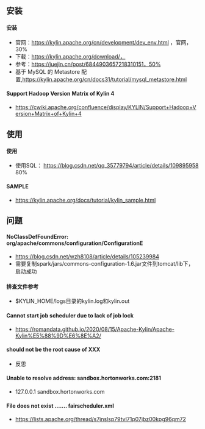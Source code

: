 ## 安装

#### 安装

* 官网：https://kylin.apache.org/cn/development/dev_env.html ，官网，30%
* 下载：https://kylin.apache.org/download/，
* 参考：https://juejin.cn/post/6844903657218310151，50%
* 基于 MySQL 的 Metastore 配置,https://kylin.apache.org/cn/docs31/tutorial/mysql_metastore.html

#### Support Hadoop Version Matrix of Kylin 4

* https://cwiki.apache.org/confluence/display/KYLIN/Support+Hadoop+Version+Matrix+of+Kylin+4





## 使用

#### 使用

* 使用SQL： https://blog.csdn.net/qq_35779794/article/details/109895958 80%



#### SAMPLE

* https://kylin.apache.org/docs/tutorial/kylin_sample.html



## 问题

#### NoClassDefFoundError: org/apache/commons/configuration/ConfigurationE

* https://blog.csdn.net/wzh8108/article/details/105239984
* 需要复制spark/jars/commons-configuration-1.6.jar文件到tomcat/lib下，启动成功



#### 排查文件参考

* $KYLIN_HOME/logs目录的kylin.log和kylin.out



#### Cannot start job scheduler due to lack of job lock

* https://romandata.github.io/2020/08/15/Apache-Kylin/Apache-Kylin%E5%88%9D%E6%8E%A2/

#### should not be the root cause of XXX

* 反思

#### Unable to resolve address: sandbox.hortonworks.com:2181

* 127.0.0.1 sandbox.hortonworks.com

#### File does not exist ....... fairscheduler.xml

* https://lists.apache.org/thread/s7jnslsp79tvl71p07jbz00kpg96qm72
